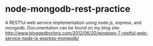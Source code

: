 node-mongodb-rest-practice
==========================

A RESTful web service implementation using node.js, express, and mongodb.  Documentation can be found on my blog site: http://www.bloggedbychris.com/2012/06/20/windows-7-restful-web-service-node-js-express-mongodb/